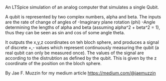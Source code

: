 An LTSpice simulation of an analog computer that simulates a single Qubit. 

A qubit is represented by two complex numbers, alpha and beta.  The inputs are the rate of change of angles of 
-Imaginary plane rotation (phi)
-Angle determining the lengths of alpha and beta (assuming alpha^2 + beta^2 = 1), thus they can be seen as sin and cos of some angle theta. 

It outputs the x,y,z coordinates on teh bloch sphere, and produces a signal of discrete +,- values which represent continuously measuring the qubit (a real qubit can only be measured once).  The values of the signal are according to the distrubtion as defined by the qubit.  This is given by the z coordinate of the position on the bloch sphere.

By Jae F. Muzzin for my medium article https://medium.com/@jaemuzzin
